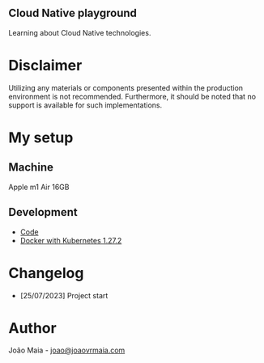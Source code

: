 Cloud Native playground
----

Learning about Cloud Native technologies.

# Disclaimer

Utilizing any materials or components presented within the production environment is not recommended. Furthermore, it should be noted that no support is available for such implementations.

# My setup

## Machine

Apple m1 Air 16GB

## Development

- [Code](https://code.visualstudio.com/)
- [Docker with Kubernetes 1.27.2](https://docs.docker.com/get-started/kube-deploy/)

# Changelog

- [25/07/2023] Project start

# Author

João Maia - joao@joaovrmaia.com